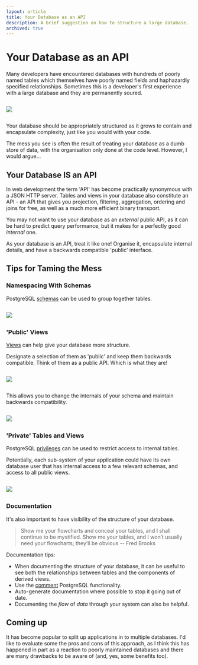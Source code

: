 ```yaml
---
layout: article
title: Your Database as an API
description: A brief suggestion on how to structure a large database.
archived: true
---
```


# Your Database as an API

Many developers have encountered databases with hundreds of poorly
named tables which themselves have poorly named fields and haphazardly
specified relationships. Sometimes this is a developer's first
experience with a large database and they are permanently soured.

<img style="display: block; max-width: 100%; margin: 2em auto;" src="{{ '/img/articles/dbapi/mess.png' | absolute_url }}" />

Your database should be appropriately structured as it grows to
contain and encapsulate complexity, just like you would with your
code.

The mess you see is often the result of treating your database as a
dumb store of data, with the organisation only done at the code
level. However, I would argue...

## Your Database IS an API

In web development the term 'API' has become practically synonymous
with a JSON HTTP server. Tables and views in your database also
constitute an API - an API that gives you projection, filtering,
aggregation, ordering and joins for free, as well as a much more
efficient binary transport.

You may not want to use your database as an *external* public API, as
it can be hard to predict query performance, but it makes for a
perfectly good *internal* one.

As your database is an API, treat it like one! Organise it,
encapsulate internal details, and have a backwards compatible
'public' interface.

## Tips for Taming the Mess

### Namespacing With Schemas

PostgreSQL [schemas](https://www.postgresql.org/docs/12/ddl-schemas.html) can be
used to group together tables.

<img style="display: block; max-width: 100%; margin: 2em auto;" src="{{ '/img/articles/dbapi/schemas.png' | absolute_url }}" />

### 'Public' Views

[Views](https://www.postgresql.org/docs/12/sql-createview.html) can
help give your database more structure.

Designate a selection of them as 'public' and keep them backwards compatible. Think of them
as a public API. Which is what they are!

<img style="display: block; max-width: 100%; margin: 2em auto;" src="{{ '/img/articles/dbapi/view.png' | absolute_url }}" />

This allows you to change the internals of your schema and maintain
backwards compatibility.

<img style="display: block; max-width: 100%; margin: 2em auto;" src="{{ '/img/articles/dbapi/diff.png' | absolute_url }}" />

### 'Private' Tables and Views

PostgreSQL [privileges](https://www.postgresql.org/docs/12/ddl-priv.html) can be used to
restrict access to internal tables.

Potentially, each sub-system of your application could have its own
database user that has internal access to a few relevant schemas, and
access to all public views.

<img style="display: block; max-width: 100%; margin: 2em auto;" src="{{ '/img/articles/dbapi/privilege.png' | absolute_url }}" />

### Documentation

It's also important to have visibility of the structure of your
database.

<blockquote><p>Show me your flowcharts and conceal your tables, and I shall continue to be mystified. Show me your tables, and I won’t usually need your flowcharts; they’ll be obvious -- Fred Brooks</p></blockquote>

Documentation tips:

- When documenting the structure of your database, it can be useful to
see both the relationships between tables and the components of
derived views.
- Use the [comment](https://www.postgresql.org/docs/12/sql-comment.html) PostgreSQL functionality.
- Auto-generate documentation where possible to stop it going out of date.
- Documenting the *flow* of *data* through your system can also be helpful.

## Coming up

It has become popular to split up applications in to multiple
databases. I'd like to evaluate some the pros and cons of this
approach, as I think this has happened in part as a reaction to poorly
maintained databases and there are many drawbacks to be aware of (and,
yes, some benefits too).
